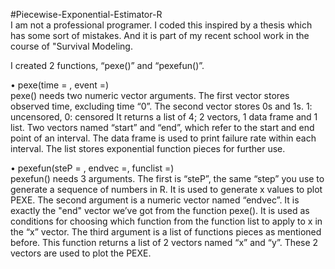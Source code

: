 #Piecewise-Exponential-Estimator-R  
I am not a professional programer. I coded this inspired by a thesis which has some sort of mistakes. And it is part of my recent school work in the course of "Survival Modeling.  

I created 2 functions, “pexe()”  and “pexefun()”. 

•	pexe(time = , event =)  
pexe() needs two numeric vector arguments. The first vector stores observed time, excluding time “0”. The second vector stores 0s and 1s. 1: uncensored, 0: censored
It returns a list of 4; 2 vectors, 1 data frame and 1 list. Two vectors named “start” and “end”, which refer to the start and end point of an interval. The data frame is used to print failure rate within each interval. The list stores exponential function pieces for further use.

•	pexefun(steP = , endvec =, funclist =)   
pexefun() needs 3 arguments. The first is “steP”, the same “step” you use to generate a sequence of numbers in R. It is used to generate x values to plot PEXE. The second argument is a numeric vector named “endvec”. It is exactly the "end" vector we’ve got from the function pexe(). It is used as conditions for choosing which function from the function list to apply to x in the “x” vector.
The third argument is a list of functions pieces as mentioned before.
This function returns a list of 2 vectors named “x” and “y”. These 2 vectors are used to plot the PEXE.
